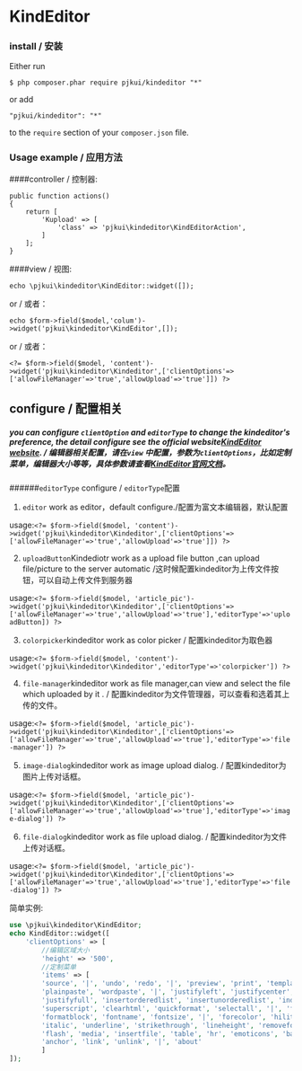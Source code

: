 KindEditor
===========

### install / 安装
Either run

```
$ php composer.phar require pjkui/kindeditor "*"
```

or add

```
"pjkui/kindeditor": "*"
```

to the ```require``` section of your `composer.json` file.

### Usage example / 应用方法

####controller / 控制器:  

```
public function actions()
{
    return [
        'Kupload' => [
            'class' => 'pjkui\kindeditor\KindEditorAction',
        ]
    ];
}
```

####view / 视图:  

```
echo \pjkui\kindeditor\KindEditor::widget([]);
```

or / 或者：


```
echo $form->field($model,'colum')->widget('pjkui\kindeditor\KindEditor',[]);
```

or / 或者：


```
<?= $form->field($model, 'content')->widget('pjkui\kindeditor\Kindeditor',['clientOptions'=>['allowFileManager'=>'true','allowUpload'=>'true']]) ?>
```

## configure / 配置相关

##### you can configure ```clientOption``` and ```editorType``` to change the kindeditor's preference, the detail configure see the official website[KindEditor website](http://kindeditor.net/doc.php). / 编辑器相关配置，请在`view` 中配置，参数为`clientOptions`，比如定制菜单，编辑器大小等等，具体参数请查看[KindEditor官网文档](http://kindeditor.net/doc.php)。

######```editorType``` configure / ```editorType```配置

1. ```editor``` work as editor，default configure./配置为富文本编辑器，默认配置

 usage:```<?= $form->field($model, 'content')->widget('pjkui\kindeditor\Kindeditor',['clientOptions'=>['allowFileManager'=>'true','allowUpload'=>'true']]) ?>```

2. ```uploadButton```Kindediotr work as a upload file button ,can upload file/picture to the server automatic /这时候配置kindeditor为上传文件按钮，可以自动上传文件到服务器

usage:```<?= $form->field($model, 'article_pic')->widget('pjkui\kindeditor\Kindeditor',['clientOptions'=>['allowFileManager'=>'true','allowUpload'=>'true'],'editorType'=>'uploadButton]) ?>```

3. ```colorpicker```kindeditor work as color picker / 配置kindeditor为取色器

usage:```<?= $form->field($model, 'content')->widget('pjkui\kindeditor\Kindeditor','editorType'=>'colorpicker']) ?>```

4. ```file-manager```kindeditor work as file manager,can view and select the file which uploaded by it . / 配置kindeditor为文件管理器，可以查看和选着其上传的文件。

usage:```<?= $form->field($model, 'article_pic')->widget('pjkui\kindeditor\Kindeditor',['clientOptions'=>['allowFileManager'=>'true','allowUpload'=>'true'],'editorType'=>'file-manager']) ?>```

5. ```image-dialog```kindeditor work as image upload dialog. / 配置kindeditor为图片上传对话框。

usage:```<?= $form->field($model, 'article_pic')->widget('pjkui\kindeditor\Kindeditor',['clientOptions'=>['allowFileManager'=>'true','allowUpload'=>'true'],'editorType'=>'image-dialog']) ?>```

6. ```file-dialog```kindeditor work as file upload dialog. / 配置kindeditor为文件上传对话框。

usage:```<?= $form->field($model, 'article_pic')->widget('pjkui\kindeditor\Kindeditor',['clientOptions'=>['allowFileManager'=>'true','allowUpload'=>'true'],'editorType'=>'file-dialog']) ?>```



简单实例:  
```php
use \pjkui\kindeditor\KindEditor;
echo KindEditor::widget([
    'clientOptions' => [
        //编辑区域大小
        'height' => '500',
        //定制菜单
        'items' => [
        'source', '|', 'undo', 'redo', '|', 'preview', 'print', 'template', 'code', 'cut', 'copy', 'paste',
        'plainpaste', 'wordpaste', '|', 'justifyleft', 'justifycenter', 'justifyright',
        'justifyfull', 'insertorderedlist', 'insertunorderedlist', 'indent', 'outdent', 'subscript',
        'superscript', 'clearhtml', 'quickformat', 'selectall', '|', 'fullscreen', '/',
        'formatblock', 'fontname', 'fontsize', '|', 'forecolor', 'hilitecolor', 'bold',
        'italic', 'underline', 'strikethrough', 'lineheight', 'removeformat', '|', 'image', 'multiimage',
        'flash', 'media', 'insertfile', 'table', 'hr', 'emoticons', 'baidumap', 'pagebreak',
        'anchor', 'link', 'unlink', '|', 'about'
        ]
]);
```
